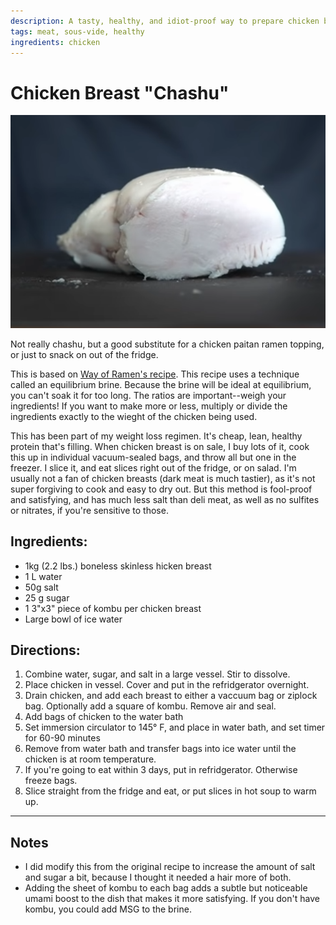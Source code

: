 ```yaml
---
description: A tasty, healthy, and idiot-proof way to prepare chicken breast.
tags: meat, sous-vide, healthy
ingredients: chicken
---
```


# Chicken Breast "Chashu"

![apple_dutch_baby.png](../images/chicken_chashu.png)

Not really chashu, but a good substitute for a chicken paitan ramen topping, or just to snack on out of the fridge.

This is based on [Way of Ramen's recipe](https://www.youtube.com/watch?v=xwVkNjRmNcw). This recipe uses a technique called an equilibrium brine. Because the brine will be ideal at equilibrium, you can't soak it for too long. The ratios are important--weigh your ingredients! If you want to make more or less, multiply or divide the ingredients exactly to the wieght of the chicken being used. 

This has been part of my weight loss regimen. It's cheap, lean, healthy protein that's filling. When chicken breast is on sale, I buy lots of it, cook this up in individual vacuum-sealed bags, and throw all but one in the freezer. I slice it, and eat slices right out of the fridge, or on salad. I'm usually not a fan of chicken breasts (dark meat is much tastier), as it's not super forgiving to cook and easy to dry out. But this method is fool-proof and satisfying, and has much less salt than deli meat, as well as no sulfites or nitrates, if you're sensitive to those. 

## Ingredients:

  * 1kg (2.2 lbs.) boneless skinless hicken breast
  * 1 L water
  * 50g salt
  * 25 g sugar
  * 1 3"x3" piece of kombu per chicken breast
  * Large bowl of ice water 

## Directions:

  1. Combine water, sugar, and salt in a large vessel. Stir to dissolve.
  2. Place chicken in vessel. Cover and put in the refridgerator overnight. 
  3. Drain chicken, and add each breast to either a vaccuum bag or ziplock bag. Optionally add a square of kombu. Remove air and seal.
  4. Add bags of chicken to the water bath
  5. Set immersion circulator to 145° F, and place in water bath, and set timer for 60-90 minutes
  7. Remove from water bath and transfer bags into ice water until the chicken is at room temperature.
  8. If you're going to eat within 3 days, put in refridgerator. Otherwise freeze bags.
  9. Slice straight from the fridge and eat, or put slices in hot soup to warm up. 
 
---

## Notes
- I did modify this from the original recipe to increase the amount of salt and sugar a bit, because I thought it needed a hair more of both.
- Adding the sheet of kombu to each bag adds a subtle but noticeable umami boost to the dish that makes it more satisfying. If you don't have kombu, you could add MSG to the brine.

